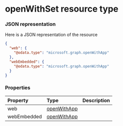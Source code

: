 # openWithSet resource type



### JSON representation

Here is a JSON representation of the resource

```json
{
  "web": {
    "@odata.type": "microsoft.graph.openWithApp"
  },
  "webEmbedded": {
    "@odata.type": "microsoft.graph.openWithApp"
  }
}

```
### Properties
| Property	   | Type	|Description|
|:---------------|:--------|:----------|
|web|[openWithApp](openwithapp.md)||
|webEmbedded|[openWithApp](openwithapp.md)||

<!-- uuid: 0572e658-19d9-458e-a676-a0a3ef473793
2015-10-12 21:30:00 UTC -->